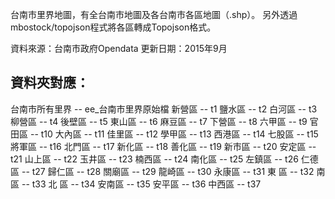 台南市里界地圖，有全台南市地圖及各台南市各區地圖（.shp）。
另外透過mbostock/topojson程式將各區轉成Topojson格式。

資料來源：台南市政府Opendata
更新日期：2015年9月

資料夾對應：
---------------------------------------
台南市所有里界 -- ee_台南市里界原始檔
新營區 -- t1
鹽水區 -- t2
白河區 -- t3
柳營區 -- t4
後壁區 -- t5
東山區 -- t6
麻豆區 -- t7
下營區 -- t8
六甲區 -- t9
官田區 -- t10
大內區 -- t11
佳里區 -- t12
學甲區 -- t13
西港區 -- t14
七股區 -- t15
將軍區 -- t16
北門區 -- t17
新化區 -- t18
善化區 -- t19
新市區 -- t20
安定區 -- t21
山上區 -- t22
玉井區 -- t23
楠西區 -- t24
南化區 -- t25
左鎮區 -- t26
仁德區 -- t27
歸仁區 -- t28
關廟區 -- t29
龍崎區 -- t30
永康區 -- t31
東 區 -- t32
南 區 -- t33
北 區 -- t34
安南區 -- t35
安平區 -- t36
中西區 -- t37